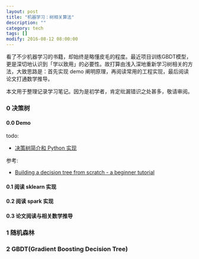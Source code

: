 ```yaml
---
layout: post
title: "机器学习：树相关算法"
description: ""
category: tech
tags: []
modify: 2016-08-12 08:00:00
---
```


看了不少机器学习的书籍，却始终是略懂皮毛的程度。最近项目训练GBDT模型，更是深切地认识到「学以致用」的必要性。故打算由浅入深地重新学习树相关的方法，大致思路是：首先实现 demo 阐明原理，再阅读常用的工程实现，最后阅读论文打通数学推导。

本文用于整理记录学习笔记。因为是初学者，肯定纰漏错识之处甚多，敬请审阅。


### 0 决策树

#### 0.0 Demo
todo:

+ [决策树简介和 Python 实现]()

参考:

+ [Building a decision tree from scratch - a beginner tutorial](http://www.patricklamle.com/Tutorials/Decision%20tree%20python/tuto_decision%20tree.html)

#### 0.1 阅读 sklearn 实现

#### 0.2 阅读 spark 实现

#### 0.3 论文阅读与相关数学推导


### 1 随机森林


### 2 GBDT(Gradient Boosting Decision Tree)

